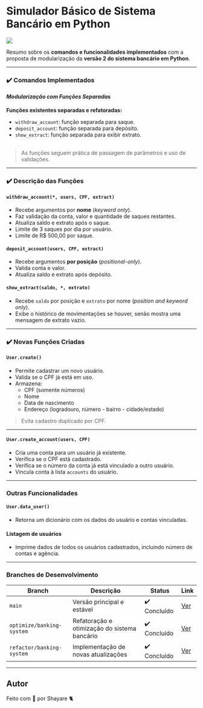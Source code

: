 # Simulador Básico de Sistema Bancário em Python

<img src="https://img.shields.io/badge/Python-3776AB?style=for-the-badge&logo=python&logoColor=white"/>

Resumo sobre os **comandos e funcionalidades implementados** com a proposta de modularização da **versão 2 do sistema bancário em Python**.

---

### ✔️ **Comandos Implementados**

#### *Modularização com Funções Separadas*

**Funções existentes separadas e refatoradas:**
- `withdraw_account`: função separada para saque.
- `deposit_account`: função separada para depósito.
- `show_extract`: função separada para exibir extrato.
<br><br>

> As funções seguem prática de passagem de parâmetros e uso de validações.

---

### **✔️ Descrição das Funções**

#### `withdraw_account(*, users, CPF, extract)`
- Recebe argumentos por **nome** (*keyword only*).
- Faz validação da conta, valor e quantidade de saques restantes.
- Atualiza saldo e extrato após o saque.
- Limite de 3 saques por dia por usuário.
- Limite de R$ 500,00 por saque.

#### `deposit_account(users, CPF, extract)`
- Recebe argumentos **por posição** (*positional-only*).
- Valida conta e valor.
- Atualiza saldo e extrato após depósito.

#### `show_extract(saldo, *, extrato)`
- Recebe `saldo` por posição e `extrato` por nome (*position and keyword only*).
- Exibe o histórico de movimentações se houver, senão mostra uma mensagem de extrato vazio.

---

### **✔️ Novas Funções Criadas**

#### `User.create()`
- Permite cadastrar um novo usuário.
- Valida se o CPF já está em uso.
- Armazena:
  - CPF (somente números)
  - Nome
  - Data de nascimento
  - Endereço (logradouro, número - bairro - cidade/estado)

> Evita cadastro duplicado por CPF.

---

#### `User.create_account(users, CPF)`
- Cria uma conta para um usuário já existente.
- Verifica se o CPF está cadastrado.
- Verifica se o número da conta já está vinculado a outro usuário.
- Vincula conta à lista `accounts` do usuário.

---

### **Outras Funcionalidades**

#### `User.data_user()`
- Retorna um dicionário com os dados do usuário e contas vinculadas.

#### Listagem de usuários
- Imprime dados de todos os usuários cadastrados, incluindo número de contas e agência.


---

### Branches de Desenvolvimento

| Branch                     | Descrição                                         | Status      | Link                                                                 |
|---------------------------|---------------------------------------------------|-------------|----------------------------------------------------------------------|
| `main`                    | Versão principal e estável                        | ✔️ Concluído | [Ver](https://github.com/srf-dev/banking_system/tree/main)     |
| `optimize/banking-system` | Refatoração e otimização do sistema bancário      | ✔️ Concluído | [Ver](https://github.com/srf-dev/banking_system/tree/optimize/banking-system) |
| `refactor/banking-system` | Implementação de novas atualizações               | ✔️ Concluído   | [Ver](https://github.com/srf-dev/banking_system/blob/refactor/banking-system/README.md)                                                         |

---

## Autor

Feito com 💜 por Shayare 🐈

